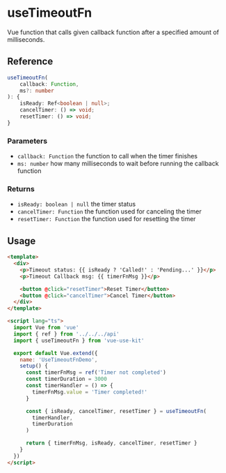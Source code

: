 # useTimeoutFn

Vue function that calls given callback function after a specified amount of milliseconds.

## Reference

```typescript
useTimeoutFn(
    callback: Function,
    ms?: number
): {
    isReady: Ref<boolean | null>;
    cancelTimer: () => void;
    resetTimer: () => void;
}
```

### Parameters

- `callback: Function` the function to call when the timer finishes
- `ms: number` how many milliseconds to wait before running the callback function

### Returns

- `isReady: boolean | null` the timer status
- `cancelTimer: Function` the function used for canceling the timer
- `resetTimer: Function` the function used for resetting the timer

## Usage

```html
<template>
  <div>
    <p>Timeout status: {{ isReady ? 'Called!' : 'Pending...' }}</p>
    <p>Timeout Callback msg: {{ timerFnMsg }}</p>

    <button @click="resetTimer">Reset Timer</button>
    <button @click="cancelTimer">Cancel Timer</button>
  </div>
</template>

<script lang="ts">
  import Vue from 'vue'
  import { ref } from '../../../api'
  import { useTimeoutFn } from 'vue-use-kit'

  export default Vue.extend({
    name: 'UseTimeoutFnDemo',
    setup() {
      const timerFnMsg = ref('Timer not completed')
      const timerDuration = 3000
      const timerHandler = () => {
        timerFnMsg.value = 'Timer completed!'
      }

      const { isReady, cancelTimer, resetTimer } = useTimeoutFn(
        timerHandler,
        timerDuration
      )

      return { timerFnMsg, isReady, cancelTimer, resetTimer }
    }
  })
</script>
```
